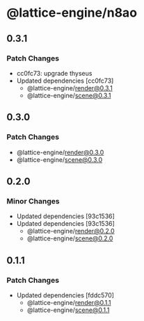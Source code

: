 # @lattice-engine/n8ao

## 0.3.1

### Patch Changes

- cc0fc73: upgrade thyseus
- Updated dependencies [cc0fc73]
  - @lattice-engine/render@0.3.1
  - @lattice-engine/scene@0.3.1

## 0.3.0

### Patch Changes

- @lattice-engine/render@0.3.0
- @lattice-engine/scene@0.3.0

## 0.2.0

### Minor Changes

- Updated dependencies [93c1536]
- Updated dependencies [93c1536]
  - @lattice-engine/render@0.2.0
  - @lattice-engine/scene@0.2.0

## 0.1.1

### Patch Changes

- Updated dependencies [fddc570]
  - @lattice-engine/render@0.1.1
  - @lattice-engine/scene@0.1.1
